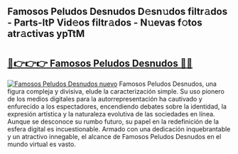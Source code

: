 ## Famosos Peludos Desnudos D𝚎sn𝚞dos filtr𝚊dos - Parts-ItP Vid𝚎os filtr𝚊dos - N𝚞evas f𝚘tos atr𝚊ctivas ypTtM

# <h2><a href="http://mb3qk3.tromn.icu/?c=Famosos+Peludos+Desnudos">🔗👉👉👉 Famosos Peludos Desnudos 🔗🔗</a></h2>

[![Famosos Peludos Desnudos nuevo](https://i.imgur.com/pEAQMta.gif)](http://mb3qk3.tromn.icu/?c=Famosos+Peludos+Desnudos)
Famosos Peludos Desnudos, una figura compleja y divisiva, elude la caracterización simple. Su uso pionero de los medios digitales para la autorrepresentación ha cautivado y enfurecido a los espectadores, encendiendo debates sobre la identidad, la expresión artística y la naturaleza evolutiva de las sociedades en línea. Aunque se desconoce su rumbo futuro, su papel en la redefinición de la esfera digital es incuestionable. Armado con una dedicación inquebrantable y un atractivo innegable, el alcance de Famosos Peludos Desnudos en el mundo virtual es vasto.
